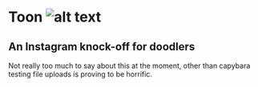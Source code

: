 # Toon ![alt text](https://travis-ci.org/whatsrupp/toon.svg?branch=master 'travis stamp')
## An Instagram knock-off for doodlers

Not really too much to say about this at the moment, other than capybara testing file uploads is proving to be horrific.
